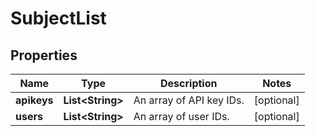 
# SubjectList

## Properties
Name | Type | Description | Notes
------------ | ------------- | ------------- | -------------
**apikeys** | **List&lt;String&gt;** | An array of API key IDs. |  [optional]
**users** | **List&lt;String&gt;** | An array of user IDs. |  [optional]



